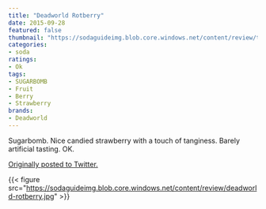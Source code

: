 ```yaml
---
title: "Deadworld Rotberry"
date: 2015-09-28
featured: false
thumbnail: "https://sodaguideimg.blob.core.windows.net/content/review/thumbs/deadworld-rotberry.jpg"
categories:
- soda
ratings:
- Ok
tags:
- SUGARBOMB
- Fruit
- Berry
- Strawberry
brands:
- Deadworld
---
```


Sugarbomb. Nice candied strawberry with a touch of tanginess. Barely artificial tasting. OK. 

[Originally posted to Twitter.](https://twitter.com/Cavorter/status/648543456684445696)

{{< figure src="https://sodaguideimg.blob.core.windows.net/content/review/deadworld-rotberry.jpg" >}}
